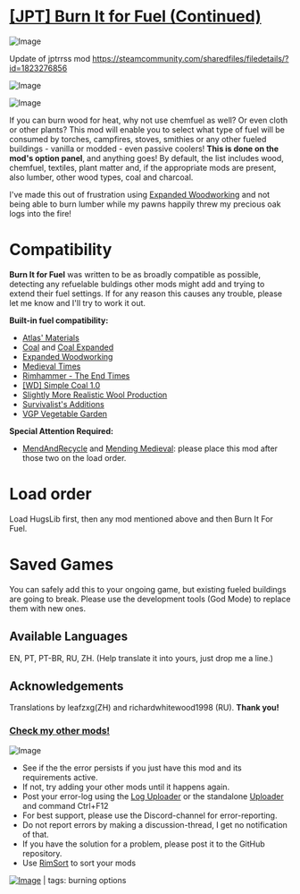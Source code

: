 # [[JPT] Burn It for Fuel (Continued)](https://steamcommunity.com/sharedfiles/filedetails/?id=3004932466)

![Image](https://i.imgur.com/buuPQel.png)

Update of jptrrss mod https://steamcommunity.com/sharedfiles/filedetails/?id=1823276856

![Image](https://i.imgur.com/pufA0kM.png)
	
![Image](https://i.imgur.com/Z4GOv8H.png)

If you can burn wood for heat, why not use chemfuel as well? Or even cloth or other plants? This mod will enable you to select what type of fuel will be consumed by torches, campfires, stoves, smithies or any other fueled buildings - vanilla or modded - even passive coolers! **This is done on the mod's option panel**, and anything goes! By default, the list includes wood, chemfuel, textiles, plant matter and, if the appropriate mods are present, also lumber, other wood types, coal and charcoal.

I've made this out of frustration using [Expanded Woodworking](https://steamcommunity.com/sharedfiles/filedetails/?id=1082915328) and not being able to burn lumber while my pawns happily threw my precious oak logs into the fire!

# Compatibility

**Burn It for Fuel** was written to be as broadly compatible as possible, detecting any refuelable buldings other mods might add and trying to extend their fuel settings. If for any reason this causes any trouble, please let me know and I'll try to work it out. 

**Built-in fuel compatibility:**


- [Atlas' Materials](https://steamcommunity.com/sharedfiles/filedetails/?id=1541903513)
- [Coal](https://steamcommunity.com/sharedfiles/filedetails/?id=1525404710) and [Coal Expanded](https://steamcommunity.com/sharedfiles/filedetails/?id=1874344070)
- [Expanded Woodworking](https://steamcommunity.com/sharedfiles/filedetails/?id=1082915328)
- [Medieval Times](https://steamcommunity.com/sharedfiles/filedetails/?id=732569232)
- [Rimhammer - The End Times](https://steamcommunity.com/sharedfiles/filedetails/?id=1606766209)
- [[WD] Simple Coal 1.0](https://steamcommunity.com/sharedfiles/filedetails/?id=1619943968)
- [Slightly More Realistic Wool Production](https://steamcommunity.com/sharedfiles/filedetails/?id=1513614894)
- [Survivalist's Additions](https://steamcommunity.com/sharedfiles/filedetails/?id=1550854139&amp;searchtext=Survivalist%27s+Additions)
- [VGP Vegetable Garden](https://steamcommunity.com/sharedfiles/filedetails/?id=1185265132)



**Special Attention Required:**


- [MendAndRecycle](https://steamcommunity.com/sharedfiles/filedetails/?id=735241897) and [Mending Medieval](https://steamcommunity.com/sharedfiles/filedetails/?id=1880329210): please place this mod after those two on the load order.



# Load order

Load HugsLib first, then any mod mentioned above and then Burn It For Fuel.

# Saved Games

You can safely add this to your ongoing game, but existing fueled buildings are going to break. Please use the development tools (God Mode) to replace them with new ones.

## Available Languages

EN, PT, PT-BR, RU, ZH.
(Help translate it into yours, just drop me a line.)

## Acknowledgements

Translations by leafzxg(ZH) and richardwhitewood1998 (RU). 
**Thank you!**

### [Check my other mods!](https://steamcommunity.com/profiles/76561198058222334/myworkshopfiles/?appid=294100)


![Image](https://i.imgur.com/PwoNOj4.png)



-  See if the the error persists if you just have this mod and its requirements active.
-  If not, try adding your other mods until it happens again.
-  Post your error-log using the [Log Uploader](https://steamcommunity.com/sharedfiles/filedetails/?id=2873415404) or the standalone [Uploader](https://steamcommunity.com/sharedfiles/filedetails/?id=2873415404) and command Ctrl+F12
-  For best support, please use the Discord-channel for error-reporting.
-  Do not report errors by making a discussion-thread, I get no notification of that.
-  If you have the solution for a problem, please post it to the GitHub repository.
-  Use [RimSort](https://github.com/RimSort/RimSort/releases/latest) to sort your mods

 

[![Image](https://img.shields.io/github/v/release/emipa606/JPTBurnItForFuel?label=latest%20version&style=plastic&color=9f1111&labelColor=black)](https://steamcommunity.com/sharedfiles/filedetails/changelog/3004932466) | tags:  burning options
